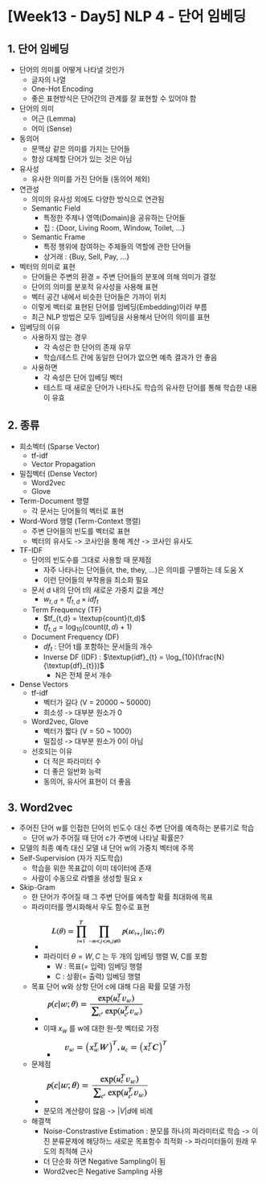 # [Week13 - Day5] NLP 4 - 단어 임베딩

## 1. 단어 임베딩
  - 단어의 의미를 어떻게 나타낼 것인가
    - 글자의 나열
    - One-Hot Encoding
    - 좋은 표현방식은 단어간의 관계를 잘 표현할 수 있어야 함
  - 단어의 의미
    - 어근 (Lemma)
    - 어미 (Sense)
  - 동의어
    - 문맥상 같은 의미를 가지는 단어들
    - 항상 대체할 단어가 있는 것은 아님
  - 유사성
    - 유사한 의미를 가진 단어들 (동의어 제외)
  - 연관성
    - 의미의 유사성 외에도 다양한 방식으로 연관됨
    - Semantic Field
      - 특정한 주제나 영역(Domain)을 공유하는 단어들
      - 집 : {Door, Living Room, Window, Toilet, ...}
    - Semantic Frame
      - 특정 행위에 참여하는 주체들의 역할에 관한 단어들
      - 상거래 : {Buy, Sell, Pay, ...}
  - 벡터의 의미로 표현
    - 단어들은 주변의 환경 = 주변 단어들의 분포에 의해 의미가 결정
    - 단어의 의미를 분포적 유사성을 사용해 표현
    - 벡터 공간 내에서 비슷한 단어들은 가까이 위치
    - 이렇게 벡터로 표현된 단어를 임베딩(Embedding)이라 부름
    - 최근 NLP 방법은 모두 임베딩을 사용해서 단어의 의미를 표현
  - 임베딩의 이유
    - 사용하지 않는 경우
      - 각 속성은 한 단어의 존재 유무
      - 학습/테스트 간에 동일한 단어가 없으면 예측 결과가 안 좋음
    - 사용하면
      - 각 속성은 단어 임베딩 벡터
      - 테스트 때 새로운 단어가 나타나도 학습의 유사한 단어를 통해 학습한 내용이 유효

## 2. 종류
  - 희소벡터 (Sparse Vector)
    - tf-idf
    - Vector Propagation
  - 밀집벡터 (Dense Vector)
    - Word2vec
    - Glove
  - Term-Document 행렬
    - 각 문서는 단어들의 벡터로 표현
  - Word-Word 행렬 (Term-Context 행렬)
    - 주변 단어들의 빈도를 벡터로 표현
    - 벡터의 유사도 -> 코사인을 통해 계산 -> 코사인 유사도
  - TF-IDF
    - 단어의 빈도수를 그대로 사용할 때 문제점
      - 자주 나타나는 단어들(it, the, they, ...)은 의미를 구별하는 데 도움 X
      - 이런 단어들의 부작용을 최소화 필요
    - 문서 d 내의 단어 t의 새로운 가중치 값을 계산
      - $w_{t,d} = tf_{t,d} \times idf_{t}$
    - Term Frequency (TF)
      - $tf_{t,d} = \textup{count}(t,d)$
      - $tf_{t,d} = \log_{10}(\textrm{count}(t,d) 
      +1)$
    - Document Frequency (DF)
      - $df_{t}$ : 단어 t를 포함하는 문서들의 개수
      - Inverse DF (IDF) : $\textup{idf}_{t} = \log_{10}(\frac{N}{\textup{df}_{t}})$
        - N은 전체 문서 개수
  - Dense Vectors
    - tf-idf
      - 벡터가 길다 (V = 20000 ~ 50000)
      - 희소성 -> 대부분 원소가 0
    - Word2vec, Glove
      - 벡터가 짧다 (V = 50 ~ 1000)
      - 밀집성 -> 대부분 원소가 0이 아님
    - 선호되는 이유
      - 더 적은 파라미터 수
      - 더 좋은 일반화 능력
      - 동의어, 유사어 표현이 더 좋음

## 3. Word2vec
  - 주어진 단어 w를 인접한 단어의 빈도수 대신 주변 단어를 예측하는 분류기로 학습
    - 단어 w가 주어질 때 단어 c가 주변에 나타날 확률은?
  - 모델의 최종 예측 대신 모델 내 단어 w의 가중치 벡터에 주목
  - Self-Supervision (자가 지도학습)
    - 학습을 위한 목표값이 이미 데이터에 존재
    - 사람이 수동으로 라벨을 생성할 필요 x
  - Skip-Gram
    - 한 단어가 주어질 때 그 주변 단어를 예측할 확률 최대화에 목표
    - 파라미터를 명시화해서 우도 함수로 표현
      - ![image](image/1.png)
      - 파라미터 $\theta = {W, C}$ 는 두 개의 임베딩 행렬 W, C를 포함
        - W : 목표(= 입력) 임베딩 행렬
        - C : 상황(= 출력) 임베딩 행렬
    - 목표 단어 w와 상항 단어 c에 대해 다음 확률 모델 가정
      - ![image](image/2.png)
      - 이때 $x_{w}$ 를 w에 대한 원-핫 벡터로 가정
        - ![image](image/3.png)
    - 문제점
      - ![image](image/4.png)
      - 분모의 계산량이 많음 -> $|V|d$에 비례
    - 해결책
        - Noise-Constrastive Estimation : 분모를 하나의 파라미터로 학습 -> 이진 분류문제에 해당하느 새로운 목표함수 최적화 -> 파라미터들이 원래 우도의 최적해 근사
        - 더 단순화 하면 Negative Sampling이 됨
        - Word2vec은 Negative Sampling 사용